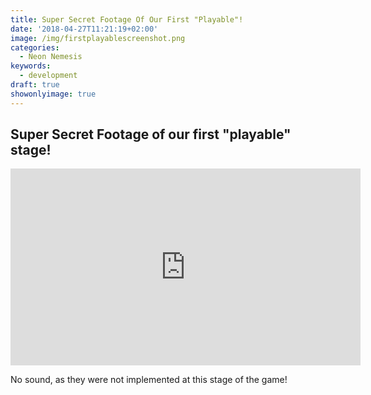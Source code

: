 ```yaml
---
title: Super Secret Footage Of Our First "Playable"!
date: '2018-04-27T11:21:19+02:00'
image: /img/firstplayablescreenshot.png
categories:
  - Neon Nemesis
keywords:
  - development
draft: true
showonlyimage: true
---
```

## Super Secret Footage of our first "playable" stage!

<iframe width="560" height="315" src="https://www.youtube.com/embed/eWkyZy8YDek" frameborder="0" allow="autoplay; encrypted-media" allowfullscreen></iframe>

No sound, as they were not implemented at this stage of the game!
